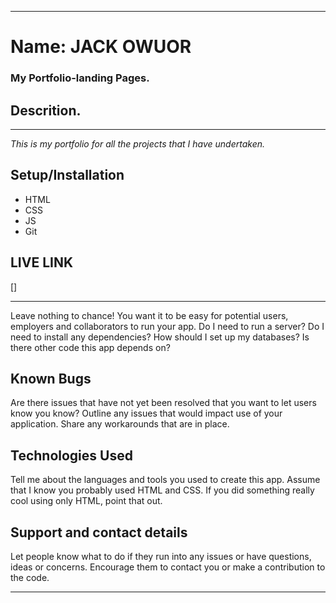 ____________________________________________________________________________________________________________________________________________________________________
# Name:   JACK OWUOR
### My Portfolio-landing Pages.
## Descrition.
____________________________________________________________________________________________________________________________________________________________________
*This is my portfolio for all the projects that I have undertaken.*
## Setup/Installation
* HTML
* CSS
* JS
* Git
## LIVE LINK
[]
____________________________________________________________________________________________________________________________________________________________________
Leave nothing to chance! You want it to be easy for potential users, employers and collaborators to run your app. Do I need to run a server? Do I need to install any dependencies? How should I set up my databases? Is there other code this app depends on?
## Known Bugs
Are there issues that have not yet been resolved that you want to let users know you know? Outline any issues that would impact use of your application. Share any workarounds that are in place. 
## Technologies Used
Tell me about the languages and tools you used to create this app. Assume that I know you probably used HTML and CSS. If you did something really cool using only HTML, point that out.
## Support and contact details
Let people know what to do if they run into any issues or have questions, ideas or concerns.  Encourage them to contact you or make a contribution to the code.
___________________________________________________________________________________________________________________________________________________________________
